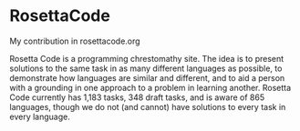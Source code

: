 # RosettaCode
My contribution in rosettacode.org

Rosetta Code is a programming chrestomathy site. The idea is to present solutions to the same task in as many different languages as possible, to demonstrate how languages are similar and different, and to aid a person with a grounding in one approach to a problem in learning another. 
Rosetta Code currently has 1,183 tasks, 348 draft tasks, and is aware of 865 languages, though we do not (and cannot) have solutions to every task in every language.
